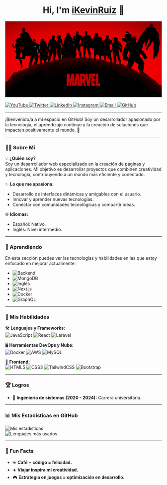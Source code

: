 <h1 align="center">Hi, I'm <a href="https://tu-web-aqui.com">iKevinRuiz</a> 👋</h1>

![Banner de Bienvenida](./banner.jpg)

<!-- Badges de Redes Sociales -->
<p align="left">
<a href="https://youtube.com/@KevinRuizv">
    <img src="https://img.shields.io/badge/YouTube-FF0000?style=flat&logo=youtube&logoColor=white" alt="YouTube">
</a>
  <a href="https://x.com/kevinruiz.png">
    <img src="https://img.shields.io/badge/Twitter-%231DA1F2.svg?style=flat&logo=twitter&logoColor=white" alt="Twitter">
  </a>
  <a href="https://linkedin.com/in/kevin-ruiz-495011310">
    <img src="https://img.shields.io/badge/LinkedIn-%230077B5.svg?style=flat&logo=linkedin&logoColor=white" alt="LinkedIn">
  </a>
  <a href="https://instagram.com/ikevunruiz">
    <img src="https://img.shields.io/badge/Instagram-%23E4405F.svg?style=flat&logo=instagram&logoColor=white" alt="Instagram">
  </a>
  <a href="mailto:kevinruiz.inf@gmail.com">
    <img src="https://img.shields.io/badge/Email-D14836?style=flat&logo=gmail&logoColor=white" alt="Email">
  </a>
  <a href="https://github.com/iKevinRuiz">
    <img src="https://img.shields.io/badge/GitHub-181717?style=flat&logo=github&logoColor=white" alt="GitHub">
  </a>
</p>

---

¡Bienvenido/a a mi espacio en GitHub! Soy un desarrollador apasionado por la tecnología, el aprendizaje continuo y la creación de soluciones que impacten positivamente el mundo. 🚀

---

### 👨‍💻 Sobre Mí
💡 **¿Quién soy?**  
Soy un desarrollador web especializado en la creación de páginas y aplicaciones. Mi objetivo es desarrollar proyectos que combinen creatividad y tecnología, contribuyendo a un mundo más eficiente y conectado.

✨ **Lo que me apasiona:**
- Desarrollo de interfaces dinámicas y amigables con el usuario.
- Innovar y aprender nuevas tecnologías.
- Conectar con comunidades tecnológicas y compartir ideas.

🌐 **Idiomas:**  
- Español: Nativo.  
- Inglés: Nivel intermedio.

---

### 🌱 Aprendiendo
En esta sección puedes ver las tecnologías y habilidades en las que estoy enfocado en mejorar actualmente:
- ![Backend](https://img.shields.io/badge/Backend-%230077B5.svg?style=flat-square&logo=node.js&logoColor=white)
- ![MongoDB](https://img.shields.io/badge/MongoDB-%2347A248.svg?style=flat-square&logo=mongodb&logoColor=white)
- ![Inglés](https://img.shields.io/badge/Inglés-Intermedio-yellowgreen?style=flat-square&logo=bookstack&logoColor=white)
- ![Next.js](https://img.shields.io/badge/Next.js-000000?style=flat-square&logo=next.js&logoColor=white)
- ![Docker](https://img.shields.io/badge/Docker-%230077B5.svg?style=flat-square&logo=docker&logoColor=white)
- ![GraphQL](https://img.shields.io/badge/GraphQL-E10098?style=flat-square&logo=graphql&logoColor=white)

---

### 🌟 Mis Habilidades
🛠️ **Lenguajes y Frameworks:**  
![JavaScript](https://img.shields.io/badge/JavaScript-ES6%2B-yellow?style=flat-square&logo=javascript) 
![React](https://img.shields.io/badge/React.js-Front--End-blue?style=flat-square&logo=react) 
![Laravel](https://img.shields.io/badge/Laravel-FF2D20?style=flat-square&logo=laravel&logoColor=white)

🖥️ **Herramientas DevOps y Nube:**  
![Docker](https://img.shields.io/badge/Docker-Containers-blue?style=flat-square&logo=docker) 
![AWS](https://img.shields.io/badge/AWS-Cloud-orange?style=flat-square&logo=amazon-aws) 
![MySQL](https://img.shields.io/badge/MySQL-4479A1?style=flat-square&logo=mysql&logoColor=white)

🎨 **Frontend:**  
![HTML5](https://img.shields.io/badge/HTML5-Markup-orange?style=flat-square&logo=html5) 
![CSS3](https://img.shields.io/badge/CSS3-Styles-blue?style=flat-square&logo=css3) 
![TailwindCSS](https://img.shields.io/badge/TailwindCSS-Design-teal?style=flat-square&logo=tailwind-css) 
![Bootstrap](https://img.shields.io/badge/Bootstrap-7952B3?style=flat-square&logo=bootstrap&logoColor=white)

---

### 🏆 Logros
- 🥇 **Ingenieria de sistemas (2020 - 2024):** Carrera universitaria.

---

### 📊 Mis Estadísticas en GitHub
![Mis estadísticas](https://github-readme-stats.vercel.app/api?username=ikevinruiz&show_icons=true&count_private=true&include_all_commits=true&theme=radical)  
![Lenguajes más usados](https://github-readme-stats.vercel.app/api/top-langs/?username=ikevinruiz&layout=compact&theme=radical)

---

### 🎉 Fun Facts
- ☕ **Café + código = felicidad.**
- ✈️ **Viajar inspira mi creatividad.**
- 🎮 **Estrategia en juegos = optimización en desarrollo.**
